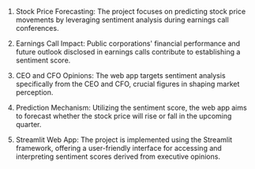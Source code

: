 1. Stock Price Forecasting: The project focuses on predicting stock price movements by leveraging sentiment analysis during earnings call conferences.
   
2. Earnings Call Impact: Public corporations' financial performance and future outlook disclosed in earnings calls contribute to establishing a sentiment score.
   
3. CEO and CFO Opinions: The web app targets sentiment analysis specifically from the CEO and CFO, crucial figures in shaping market perception.
   
4. Prediction Mechanism: Utilizing the sentiment score, the web app aims to forecast whether the stock price will rise or fall in the upcoming quarter.
   
5. Streamlit Web App: The project is implemented using the Streamlit framework, offering a user-friendly interface for accessing and interpreting sentiment scores derived from executive opinions.
